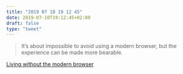 ```yaml
---
title: "2019 07 10 19 12 45"
date: 2019-07-10T19:12:45+02:00
draft: false
type: "tweet"
---
```


> It’s about impossible to avoid using a modern browser, but the experience can be made more bearable.

[Living without the modern browser](https://an3223.github.io/Living-without-the-modern-browser/)
